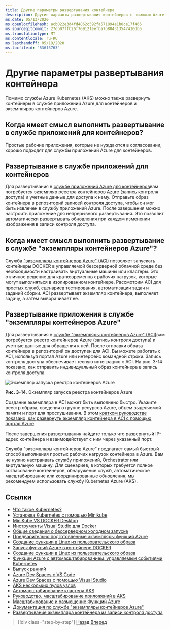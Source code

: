 ```yaml
---
title: Другие параметры развертывания контейнера
description: Другие варианты развертывания контейнеров с помощью Azure
ms.date: 05/13/2020
ms.openlocfilehash: acb022e3d4fd4862c592fa571894e1b8ce17f465
ms.sourcegitcommit: 27db07ffb26f76912feefba7b884313547410db5
ms.translationtype: MT
ms.contentlocale: ru-RU
ms.lasthandoff: 05/19/2020
ms.locfileid: "83613763"
---
```

# <a name="other-container-deployment-options"></a>Другие параметры развертывания контейнера

Помимо службы Azure Kubernetes (AKS) можно также развернуть контейнеры в службе приложений Azure для контейнеров и экземпляров контейнеров Azure.

## <a name="when-does-it-make-sense-to-deploy-to-app-service-for-containers"></a>Когда имеет смысл выполнить развертывание в службе приложений для контейнеров?

Простые рабочие приложения, которые не нуждаются в согласовании, хорошо подходят для службы приложений Azure для контейнеров.

## <a name="how-to-deploy-to-app-service-for-containers"></a>Развертывание в службе приложений для контейнеров

Для развертывания в [службе приложений Azure для контейнеров](https://azure.microsoft.com/services/app-service/containers/)вам потребуется экземпляр реестра контейнеров Azure (запись контроля доступа) и учетные данные для доступа к нему. Отправьте образ контейнера в репозиторий записей контроля доступа, чтобы он мог быть извлечен в службу приложений Azure. После завершения можно настроить приложение для непрерывного развертывания. Это позволит автоматически развертывать обновления при каждом изменении изображения в записи контроля доступа.

## <a name="when-does-it-make-sense-to-deploy-to-azure-container-instances"></a>Когда имеет смысл выполнить развертывание в службе "экземпляры контейнеров Azure"?

Служба ["экземпляры контейнеров Azure" (ACI)](https://azure.microsoft.com/services/container-instances/) позволяет запускать контейнеры DOCKER в управляемой безсерверной облачной среде без необходимости настраивать виртуальные машины или кластеры. Это отличное решение для кратковременных рабочих нагрузок, которые могут выполняться в изолированном контейнере. Рассмотрим ACI для простых служб, сценариев тестирования, автоматизации задач и заданий сборки. ACI развертывает экземпляр контейнера, выполняет задачу, а затем выворачивает ее.

## <a name="how-to-deploy-an-app-to-azure-container-instances"></a>Развертывание приложения в службе "экземпляры контейнеров Azure"

Для развертывания в [службе "экземпляры контейнеров Azure" (ACI)](https://docs.microsoft.com/azure/container-instances/)вам потребуется реестр контейнеров Azure (запись контроля доступа) и учетные данные для обращения к ней. После отправки образа контейнера в репозиторий он доступен для ACI. Вы можете работать с ACI, используя портал Azure или интерфейс командной строки. Запись контроля доступа обеспечивает тесную интеграцию с ACI. На рис. 3-14 показано, как отправить индивидуальный образ контейнера в запись контроля доступа.

![Экземпляр запуска реестра контейнеров Azure](./media/acr-runinstance-contextmenu.png)

**Рис. 3-14**. Экземпляр запуска реестра контейнеров Azure

Создание экземпляра в ACI может быть выполнено быстро. Укажите реестр образа, сведения о группе ресурсов Azure, объем выделяемой памяти и порт для прослушивания. В этом [кратком руководстве показано, как развернуть экземпляр контейнера в ACI с помощью портал Azure](https://docs.microsoft.com/azure/container-instances/container-instances-quickstart-portal).

После завершения развертывания найдите только что развернутый IP-адрес контейнера и взаимодействует с ним через указанный порт.

Служба "экземпляры контейнеров Azure" предлагает самый быстрый способ выполнения простых рабочих нагрузок контейнера в Azure. Вам не нужно настраивать службу приложений, Orchestrator или виртуальную машину. Для сценариев, в которых требуется полное согласование контейнеров, обнаружение служб, автоматическое масштабирование или координированные обновления, мы рекомендуем использовать службу Kubernetes Azure (AKS).

## <a name="references"></a>Ссылки

- [Что такое Kubernetes?](https://blog.newrelic.com/engineering/what-is-kubernetes/)
- [Установка Kubernetes с помощью Minikube](https://kubernetes.io/docs/setup/learning-environment/minikube/)
- [MiniKube VS DOCKER Desktop](https://medium.com/containers-101/local-kubernetes-for-windows-minikube-vs-docker-desktop-25a1c6d3b766)
- [Инструменты Visual Studio для Docker](https://docs.microsoft.com/dotnet/standard/containerized-lifecycle-architecture/design-develop-containerized-apps/visual-studio-tools-for-docker)
- [Общие сведения о бессерверном холодном запуске](https://azure.microsoft.com/blog/understanding-serverless-cold-start/)
- [Предварительно подготовленные экземпляры функций Azure](https://docs.microsoft.com/azure/azure-functions/functions-premium-plan#pre-warmed-instances)
- [Создание функции в Linux из пользовательского образа](https://docs.microsoft.com/azure/azure-functions/functions-create-function-linux-custom-image)
- [Запуск функций Azure в контейнере DOCKER](https://markheath.net/post/azure-functions-docker)
- [Создание функции в Linux из пользовательского образа](https://docs.microsoft.com/azure/azure-functions/functions-create-function-linux-custom-image)
- [Функции Azure с автомасштабированием, управляемым событиями Kubernetes](https://docs.microsoft.com/azure/azure-functions/functions-kubernetes-keda)
- [Выпуск ранний](https://martinfowler.com/bliki/CanaryRelease.html)
- [Azure Dev Spaces с VS Code](https://docs.microsoft.com/azure/dev-spaces/quickstart-netcore)
- [Azure Dev Spaces с помощью Visual Studio](https://docs.microsoft.com/azure/dev-spaces/quickstart-netcore-visualstudio)
- [AKS нескольких пулов узлов](https://docs.microsoft.com/azure/aks/use-multiple-node-pools)
- [Автомасштабирование кластера AKS](https://docs.microsoft.com/azure/aks/cluster-autoscaler)
- [Руководство. масштабирование приложений в AKS](https://docs.microsoft.com/azure/aks/tutorial-kubernetes-scale)
- [Масштабирование и размещение Функций Azure](https://docs.microsoft.com/azure/azure-functions/functions-scale)
- [Документация по службе "экземпляры контейнеров Azure"](https://docs.microsoft.com/azure/container-instances/)
- [Развертывание экземпляра контейнера из записи контроля доступа](https://docs.microsoft.com/azure/container-instances/container-instances-using-azure-container-registry#deploy-with-azure-portal)

>[!div class="step-by-step"]
>[Назад](scale-containers-serverless.md)
>[Вперед](communication-patterns.md)
